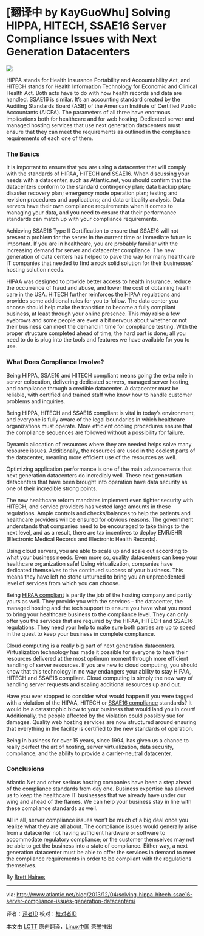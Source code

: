 [翻译中 by KayGuoWhu]
Solving HIPPA, HITECH, SSAE16 Server Compliance Issues with Next Generation Datacenters
================================================================================
![](http://www.atlantic.net/wp-content/uploads/2013/12/next-generation-datacenter.jpg)

HIPPA stands for Health Insurance Portability and Accountability Act, and HITECH stands for Health Information Technology for Economic and Clinical Health Act. Both acts have to do with how health records and data are handled. SSAE16 is similar. It’s an accounting standard created by the Auditing Standards Board (ASB) of the American Institute of Certified Public Accountants (AICPA). The parameters of all three have enormous implications both for healthcare and for web hosting. Dedicated server and managed hosting services that use next generation datacenters must ensure that they can meet the requirements as outlined in the compliance requirements of each one of them.

### The Basics ###

It is important to ensure that you are using a datacenter that will comply with the standards of HIPAA, HITECH and SSAE16. When discussing your needs with a datacenter, such as Atlantic.net, you should confirm that the datacenters conform to the standard contingency plan; data backup plan; disaster recovery plan; emergency mode operation plan; testing and revision procedures and applications; and data criticality analysis. Data servers have their own compliance requirements when it comes to managing your data, and you need to ensure that their performance standards can match up with your compliance requirements.

Achieving SSAE16 Type II Certification to ensure that SSAE16 will not present a problem for the server in the current time or immediate future is important. If you are in healthcare, you are probably familiar with the increasing demand for server and datacenter compliance. The new generation of data centers has helped to pave the way for many healthcare IT companies that needed to find a rock solid solution for their businesses’ hosting solution needs.

HIPAA was designed to provide better access to health insurance, reduce the occurrence of fraud and abuse, and lower the cost of obtaining health care in the USA. HITECH further reinforces the HIPAA regulations and provides some additional rules for you to follow. The data center you choose should help make the transition to become a fully compliant business, at least through your online presence. This may raise a few eyebrows and some people are even a bit nervous about whether or not their business can meet the demand in time for compliance testing. With the proper structure completed ahead of time, the hard part is done; all you need to do is plug into the tools and features we have available for you to use.

### What Does Compliance Involve? ###

Being HIPPA, SSAE16 and HITECH compliant means going the extra mile in server colocation, delivering dedicated servers, managed server hosting, and compliance through a credible datacenter. A datacenter must be reliable, with certified and trained staff who know how to handle customer problems and inquiries.

Being HIPPA, HITECH and SSAE16 compliant is vital in today’s environment, and everyone is fully aware of the legal boundaries in which healthcare organizations must operate. More efficient cooling procedures ensure that the compliance sequences are followed without a possibility for failure.

Dynamic allocation of resources where they are needed helps solve many resource issues. Additionally, the resources are used in the coolest parts of the datacenter, meaning more efficient use of the resources as well.

Optimizing application performance is one of the main advancements that next generation datacenters do incredibly well. These next generation datacenters that have been brought into operation have data security as one of their incredible strong points.

The new healthcare reform mandates implement even tighter security with HITECH, and service providers has vested large amounts in these regulations. Ample controls and checks/balances to help the patients and healthcare providers will be ensured for obvious reasons. The government understands that companies need to be encouraged to take things to the next level, and as a result, there are tax incentives to deploy EMR/EHR (Electronic Medical Records and Electronic Health Records).

Using cloud servers, you are able to scale up and scale out according to what your business needs. Even more so, quality datacenters can keep your healthcare organization safe! Using virtualization, companies have dedicated themselves to the continued success of your business. This means they have left no stone unturned to bring you an unprecedented level of services from which you can choose.

Being [HIPAA compliant][1] is partly the job of the hosting company and partly yours as well. They provide you with the services – the datacenter, the managed hosting and the tech support to ensure you have what you need to bring your healthcare business to the compliance level. They can only offer you the services that are required by the HIPAA, HITECH and SSAE16 regulations. They need your help to make sure both parties are up to speed in the quest to keep your business in complete compliance.

Cloud computing is a really big part of next generation datacenters. Virtualization technology has made it possible for everyone to have their resources delivered at the most optimum moment through more efficient handling of server resources. If you are new to cloud computing, you should know that this technology in no way endangers your ability to stay HIPAA, HITECH and SSAE16 compliant. Cloud computing is simply the new way of handling server requests and scaling additional resources up and out.

Have you ever stopped to consider what would happen if you were tagged with a violation of the HIPAA, HITECH or [SSAE16 compliance][2] standards? It would be a catastrophic blow to your business that would land you in court! Additionally, the people affected by the violation could possibly sue for damages. Quality web hosting services are now structured around ensuring that everything in the facility is certified to the new standards of operation.

Being in business for over 15 years, since 1994, has given us a chance to really perfect the art of hosting, server virtualization, data security, compliance, and the ability to provide a carrier-neutral datacenter.

### Conclusions ###

Atlantic.Net and other serious hosting companies have been a step ahead of the compliance standards from day one. Business expertise has allowed us to keep the healthcare IT businesses that we already have under our wing and ahead of the flames. We can help your business stay in line with these compliance standards as well.

All in all, server compliance issues won’t be much of a big deal once you realize what they are all about. The compliance issues would generally arise from a datacenter not having sufficient hardware or software to accommodate regulatory compliance; or the customer themselves may not be able to get the business into a state of compliance. Either way, a next generation datacenter must be able to offer the services in demand to meet the compliance requirements in order to be compliant with the regulations themselves.

By [Brett Haines][3]

--------------------------------------------------------------------------------

via: http://www.atlantic.net/blog/2013/12/04/solving-hippa-hitech-ssae16-server-compliance-issues-generation-datacenters/

译者：[译者ID](https://github.com/译者ID) 校对：[校对者ID](https://github.com/校对者ID)

本文由 [LCTT](https://github.com/LCTT/TranslateProject) 原创翻译，[Linux中国](http://linux.cn/) 荣誉推出

[1]:http://www.atlantic.net/hipaa-compliant-hosting/
[2]:http://www.atlantic.net/ssae-16-type-2-compliant/
[3]:https://plus.google.com/u/0/100137311390909550920?rel=author
